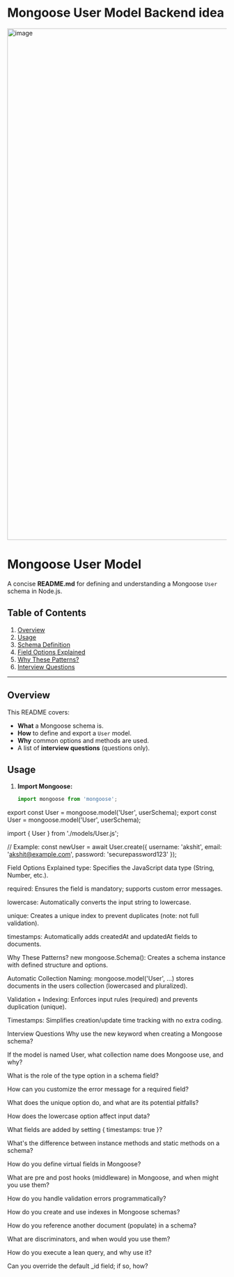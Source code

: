 # Mongoose User Model Backend idea

<img width="1174" alt="image" src="https://github.com/user-attachments/assets/04740be3-afcb-47bd-bb75-9252d3830cfb" />

# Mongoose User Model

A concise **README.md** for defining and understanding a Mongoose `User` schema in Node.js.

## Table of Contents

1. [Overview](#overview)  
2. [Usage](#usage)  
3. [Schema Definition](#schema-definition)  
4. [Field Options Explained](#field-options-explained)  
5. [Why These Patterns?](#why-these-patterns)  
6. [Interview Questions](#interview-questions)  

---

## Overview

This README covers:

- **What** a Mongoose schema is.  
- **How** to define and export a `User` model.  
- **Why** common options and methods are used.  
- A list of **interview questions** (questions only).

## Usage

1. **Import Mongoose:**

   ```js
   import mongoose from 'mongoose';


export const User = mongoose.model('User', userSchema);
export const User = mongoose.model('User', userSchema);


import { User } from './models/User.js';

// Example:
const newUser = await User.create({
  username: 'akshit',
  email: 'akshit@example.com',
  password: 'securepassword123'
});


Field Options Explained
type: Specifies the JavaScript data type (String, Number, etc.).

required: Ensures the field is mandatory; supports custom error messages.

lowercase: Automatically converts the input string to lowercase.

unique: Creates a unique index to prevent duplicates (note: not full validation).

timestamps: Automatically adds createdAt and updatedAt fields to documents.

Why These Patterns?
new mongoose.Schema(): Creates a schema instance with defined structure and options.

Automatic Collection Naming: mongoose.model('User', ...) stores documents in the users collection (lowercased and pluralized).

Validation + Indexing: Enforces input rules (required) and prevents duplication (unique).

Timestamps: Simplifies creation/update time tracking with no extra coding.

Interview Questions
Why use the new keyword when creating a Mongoose schema?

If the model is named User, what collection name does Mongoose use, and why?

What is the role of the type option in a schema field?

How can you customize the error message for a required field?

What does the unique option do, and what are its potential pitfalls?

How does the lowercase option affect input data?

What fields are added by setting { timestamps: true }?

What's the difference between instance methods and static methods on a schema?

How do you define virtual fields in Mongoose?

What are pre and post hooks (middleware) in Mongoose, and when might you use them?

How do you handle validation errors programmatically?

How do you create and use indexes in Mongoose schemas?

How do you reference another document (populate) in a schema?

What are discriminators, and when would you use them?

How do you execute a lean query, and why use it?

Can you override the default _id field; if so, how?
